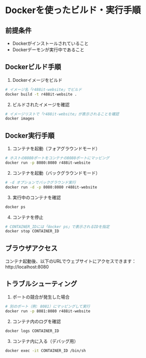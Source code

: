 # Dockerを使ったビルド・実行手順

## 前提条件
- Dockerがインストールされていること
- Dockerデーモンが実行中であること

## Dockerビルド手順

1. Dockerイメージをビルド

```bash
# イメージ名「r488it-website」でビルド
docker build -t r488it-website .
```

2. ビルドされたイメージを確認

```bash
# イメージリストで「r488it-website」が表示されることを確認
docker images
```

## Docker実行手順

1. コンテナを起動（フォアグラウンドモード）

```bash
# ホストの8080ポートをコンテナの8080ポートにマッピング
docker run -p 8080:8080 r488it-website
```

2. コンテナを起動（バックグラウンドモード）

```bash
# -d オプションでバックグラウンド実行
docker run -d -p 8080:8080 r488it-website
```

3. 実行中のコンテナを確認

```bash
docker ps
```

4. コンテナを停止

```bash
# CONTAINER_IDには「docker ps」で表示されるIDを指定
docker stop CONTAINER_ID
```

## ブラウザアクセス

コンテナ起動後、以下のURLでウェブサイトにアクセスできます：
http://localhost:8080

## トラブルシューティング

1. ポートの競合が発生した場合

```bash
# 別のポート（例: 8081）にマッピングして実行
docker run -p 8081:8080 r488it-website
```

2. コンテナ内のログを確認

```bash
docker logs CONTAINER_ID
```

3. コンテナ内に入る（デバッグ用）

```bash
docker exec -it CONTAINER_ID /bin/sh
```